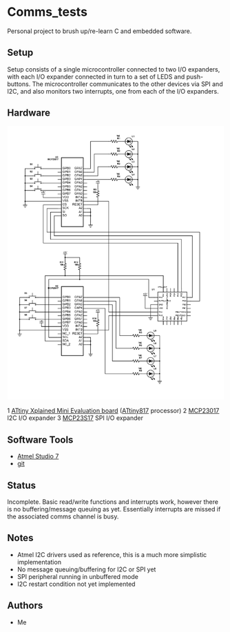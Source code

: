 # Comms_tests
Personal project to brush up/re-learn C and embedded software.

## Setup
Setup consists of a single microcontroller connected to two I/O expanders, with each I/O expander connected in turn to a set of LEDS and push-buttons.
The microcontroller communicates to the other devices via SPI and I2C, and also monitors two interrupts, one from each of the I/O expanders.

## Hardware

![Schematic](schematic.png)

1 [ATtiny Xplained Mini Evaluation board](https://www.microchip.com/DevelopmentTools/ProductDetails/PartNO/ATTINY817-XMINI) ([ATtiny817](https://www.microchip.com/wwwproducts/en/ATTINY817) processor)
2 [MCP23017](https://www.microchip.com/wwwproducts/en/MCP23017) I2C I/O expander
3 [MCP23S17](https://www.microchip.com/wwwproducts/en/MCP23017) SPI I/O expander

## Software Tools

* [Atmel Studio 7](https://www.microchip.com/mplab/avr-support/atmel-studio-7)
* [git](https://git-scm.com/)

## Status
Incomplete. Basic read/write functions and interrupts work, however there is no buffering/message queuing as yet. Essentially interrupts are missed if the associated comms channel is busy.

## Notes

* Atmel I2C drivers used as reference, this is a much more simplistic implementation
* No message queuing/buffering for I2C or SPI yet
* SPI peripheral running in unbuffered mode
* I2C restart condition not yet implemented

## Authors

* Me
